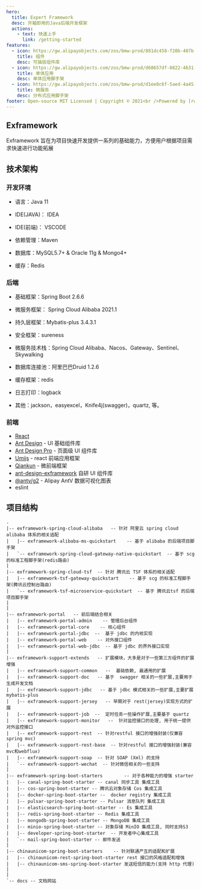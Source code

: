 ```yaml
---
hero:
  title: Expert Framework
  desc: 开箱即用的Java后端开发框架
  actions:
    - text: 快速上手
      link: /getting-started
features:
  - icon: https://gw.alipayobjects.com/zos/bmw-prod/881dc458-f20b-407b-947a-95104b5ec82b/k79dm8ih_w144_h144.png
    title: 组件
    desc: 可插拔组件库
  - icon: https://gw.alipayobjects.com/zos/bmw-prod/d60657df-0822-4631-9d7c-e7a869c2f21c/k79dmz3q_w126_h126.png
    title: 单体应用
    desc: 单体应用脚手架
  - icon: https://gw.alipayobjects.com/zos/bmw-prod/d1ee0c6f-5aed-4a45-a507-339a4bfe076c/k7bjsocq_w144_h144.png
    title: 微服务
    desc: 分布式应用脚手架
footer: Open-source MIT Licensed | Copyright © 2021<br />Powered by [rwe]
---
```


## Exframework

Exframework 旨在为项目快速开发提供一系列的基础能力，方便用户根据项目需求快速进行功能拓展

## 技术架构

### 开发环境

- 语言：Java 11

- IDE(JAVA)： IDEA

- IDE(前端)： VSCODE

- 依赖管理：Maven

- 数据库：MySQL5.7+  &  Oracle 11g & Mongo4+

- 缓存：Redis

### 后端

- 基础框架：Spring Boot 2.6.6

- 微服务框架： Spring Cloud Alibaba 2021.1

- 持久层框架：Mybatis-plus 3.4.3.1

- 安全框架：sureness

- 微服务技术栈：Spring Cloud Alibaba、Nacos、Gateway、Sentinel、Skywalking

- 数据库连接池：阿里巴巴Druid 1.2.6

- 缓存框架：redis

- 日志打印：logback

- 其他：jackson，easyexcel，Knife4j(swagger)，quartz, 等。

### 前端

- [React](https://zh-hans.reactjs.org/)
- [Ant Design](https://ant.design/) - UI 基础组件库
- [Ant Design Pro](https://pro.ant.design/) - 页面级 UI 组件库
- [Umijs](https://umijs.org/) - react 前端应用框架
- [Qiankun](https://qiankun.umijs.org/zh) - 微前端框架
- [ant-design-exframework](https://www.npmjs.com/package/ant-design-exframework) 自研 UI 组件库
- [@antv/g2](https://antv.alipay.com/zh-cn/index.html) - Alipay AntV 数据可视化图表
- eslint

## 项目结构

```code
.
|-- exframework-spring-cloud-alibaba   -- 针对 阿里云 spring cloud alibaba 体系的相关适配
|   |-- exframework-alibaba-ms-quickstart    -- 基于 alibaba 的后端项目脚手架
|   `-- exframework-spring-cloud-gateway-native-quickstart  -- 基于 scg 的标准工程脚手架(redis路由)
|
|-- exframework-spring-cloud-tsf  -- 针对 腾讯云 TSF 体系的相关适配
|   |-- exframework-tsf-gateway-quickstart    -- 基于 scg 的标准工程脚手架(腾讯云控制台路由)
|   `-- exframework-tsf-microservice-quickstart  -- 基于 腾讯云tsf 的后端项目脚手架
|
|
|-- exframework-portal   -- 前后端结合相关
|   |-- exframework-portal-admin    -- 管理后台组件
|   |-- exframework-portal-core    -- 核心组件
|   |-- exframework-portal-jdbc  --  基于 jdbc 的内核实现
|   |-- exframework-portal-web    -- 对外接口组件
|   |-- exframework-portal-web-jdbc  -- 基于 jdbc 的界外接口实现
|
|-- exframework-support-extends   -- 扩展模块，大多是对于一些第三方组件的扩展增强
|   |-- exframework-support-common   --  基础依赖, 最通用的扩展
|   |-- exframework-support-doc   -- 基于  swagger 相关的一些扩展,主要用于生成开发文档
|   |-- exframework-support-jdbc   -- 基于 jdbc 模式相关的一些扩展,主要扩展 mybatis-plus
|   |-- exframework-support-jersey   -- 早期对于 rest(jersey)实现方式的扩展
|   |-- exframework-support-job  --  定时任务一些操作扩展,主要基于 quartz
|   |-- exframework-support-monitor   --  针对监控接口的处理, 用于统一提供对外监控接口
|   |-- exframework-support-rest  -- 针对restful 接口的增强封装(仅兼容spring mvc)
|   |-- exframework-support-rest-base  -- 针对restful 接口的增强封装(兼容 mvc和webflux)
|   |-- exframework-support-soap  -- 针对 SOAP (Xml) 的支持
|   `-- exframework-support-wechat  -- 针对微信相关的一些支持
|
|-- exframework-spring-boot-starters        -- 对于各种能力的增强 starter
|   |-- canal-spring-boot-starter -- canal 同步工具 集成工具
|   |-- cos-spring-boot-starter -- 腾讯云对象存储 Cos 集成工具
|   |-- docker-spring-boot-starter --  docker registry 集成工具
|   |-- pulsar-spring-boot-starter -- Pulsar 消息队列 集成工具
|   |-- elasticsearch-spring-boot-starter -- Es 集成工具
|   |-- redis-spring-boot-starter -- Redis 集成工具
|   |-- mongodb-spring-boot-starter -- MongoDB 集成工具
|   |-- minio-spring-boot-starter -- 对象存储 MinIO 集成工具, 同时支持S3
|   |-- developer-spring-boot-starter  -- 开发者中心集成工具
|   `-- mail-spring-boot-starter -- 邮件发送
|
|-- chinaunicom-spring-boot-starters    -- 针对联通产互的适配和扩展
|   |-- chinaunicom-rest-spring-boot-starter rest 接口的风格适配和增强
|   |-- chinaunicom-sms-spring-boot-starter 发送短信的能力(支持 http 代理)
|
|
`-- docs -- 文档网站

```
